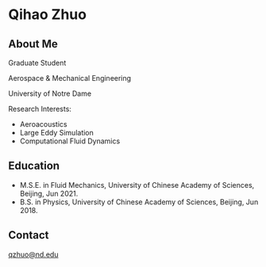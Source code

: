# Qihao Zhuo

## About Me
Graduate Student

Aerospace & Mechanical Engineering

University of Notre Dame

Research Interests: 
+ Aeroacoustics
+ Large Eddy Simulation
+ Computational Fluid Dynamics

## Education
+ M.S.E. in Fluid Mechanics, University of Chinese Academy of Sciences, Beijing, Jun 2021. 
+ B.S. in Physics, University of Chinese Academy of Sciences, Beijing, Jun 2018.

## Contact
qzhuo@nd.edu
